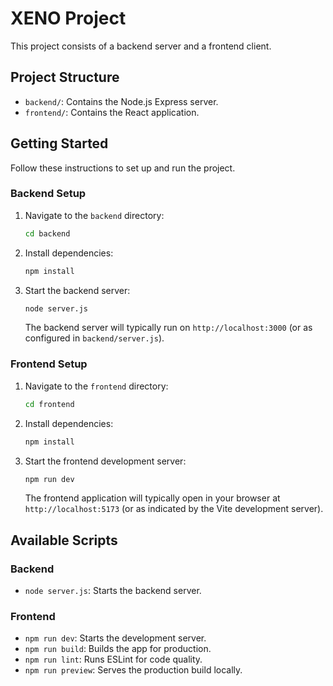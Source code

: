 # XENO Project

This project consists of a backend server and a frontend client.

## Project Structure

- `backend/`: Contains the Node.js Express server.
- `frontend/`: Contains the React application.

## Getting Started

Follow these instructions to set up and run the project.

### Backend Setup

1. Navigate to the `backend` directory:
   ```bash
   cd backend
   ```
2. Install dependencies:
   ```bash
   npm install
   ```
3. Start the backend server:
   ```bash
   node server.js
   ```
   The backend server will typically run on `http://localhost:3000` (or as configured in `backend/server.js`).

### Frontend Setup

1. Navigate to the `frontend` directory:
   ```bash
   cd frontend
   ```
2. Install dependencies:
   ```bash
   npm install
   ```
3. Start the frontend development server:
   ```bash
   npm run dev
   ```
   The frontend application will typically open in your browser at `http://localhost:5173` (or as indicated by the Vite development server).

## Available Scripts

### Backend

- `node server.js`: Starts the backend server.

### Frontend

- `npm run dev`: Starts the development server.
- `npm run build`: Builds the app for production.
- `npm run lint`: Runs ESLint for code quality.
- `npm run preview`: Serves the production build locally.
